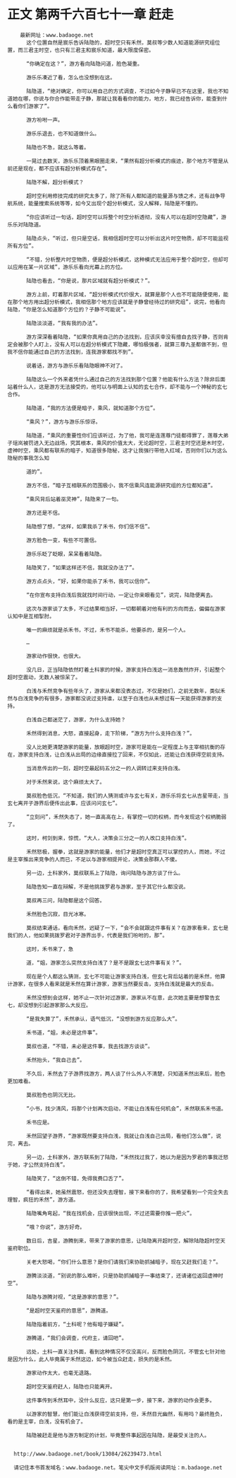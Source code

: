 # 正文 第两千六百七十一章 赶走
        最新网址：www.badaoge.net
          这个位置自然是宸乐告诉陆隐的，超时空只有禾然，莫叔等少数人知道能源研究组位置，而三君主时空，也只有三君主和宸乐知道，最大限度保密。
      
          “你确定在这？”，游方看向陆隐问道，脸色凝重。
      
          游乐乐凑近了看，怎么也没想到在这。
      
          陆隐道，“绝对确定，你可以用自己的方式调查，不过如今子静早已不在这里，我也不知道她在哪，你说与你合作能带走子静，那就让我看看你的能力，地方，我已经告诉你，能查到什么看你们游家了”。
      
          游方吩咐一声。
      
          游乐乐退去，也不知道做什么。
      
          陆隐也不急，就这么等着。
      
          一晃过去数天，游乐乐顶着黑眼圈走来，“果然有超分析模式的痕迹，那个地方不管是从前还是现在，都不应该有超分析模式存在”。
      
          陆隐不解，超分析模式？
      
          超时空利用修技完成的研究太多了，除了所有人都知道的能量源与馈之术，还有战争导航系统，能量搜索系统等等，如今又出现个超分析模式，没人解释，陆隐是不懂的。
      
          “你应该听过一句话，超时空可以将整个时空分析透彻，没有人可以在超时空隐藏”，游乐乐对陆隐道。
      
          陆隐点头，“听过，但只是空话，我相信超时空可以分析出这片时空物质，却不可能监视所有方位”。
      
          “不错，分析整片时空物质，便是超分析模式，这种模式无法应用于整个超时空，但却可以应用在某一片区域”，游乐乐看向光幕上的方位。
      
          陆隐也看去，“你是说，那片区域就有超分析模式？”。
      
          游方上前，盯着那片区域，“超分析模式代价很大，就算是那个人也不可能随便使用，能在那个地方用出超分析模式，我相信那个地方应该就是子静曾经待过的研究组”，说完，他看向陆隐，“你是怎么知道那个方位的？子静不可能说”。
      
          陆隐淡淡道，“我有我的办法”。
      
          游方深深看着陆隐，“如果你真用自己的办法找到，应该庆幸没有擅自去找子静，否则肯定会被那个人盯上，没有人可以在超分析模式下隐藏，哪怕极强者，就算三尊九圣都做不到，但我不信你能通过自己的方法找到，连我游家都找不到”。
      
          说着话，游方与游乐乐看陆隐眼神不对了。
      
          陆隐这么一个外来者凭什么通过自己的方法找到那个位置？他能有什么方法？除非后面站着什么人，这是游方无法接受的，他可以与明面上认知的玄七合作，却不能与一个神秘的玄七合作。
      
          陆隐道，“我的方法便是暗子，乘风，就知道那个方位”。
      
          “乘风？”，游方与游乐乐惊讶。
      
          陆隐道，“乘风的重要性你们应该听过，为了他，我可是连莲尊门徒都得罪了，莲尊大弟子瑶岚被罚进入无边战场，究其根本，乘风的价值太大，无论超时空，三君主时空还是木时空，虚神时空，乘风都有联系的暗子，知道很多隐秘，这才让我强行带他入红域，否则你们以为这么隐秘的事我怎么知
      
          道的”。
      
          游方不信，“暗子互相联系的范围极小，我不信乘风连能源研究组的方位都知道”。
      
          “乘风背后站着巫灵神”，陆隐来了一句。
      
          游方还是不信。
      
          陆隐想了想，“这样，如果我杀了禾书，你们信不信”。
      
          游方脸色一变，有些不可置信。
      
          游乐乐眨了眨眼，呆呆看着陆隐。
      
          陆隐笑了，“如果这样还不信，我就没办法了”。
      
          游方点点头，“好，如果你能杀了禾书，我可以信你”。
      
          “在你宣布支持白浅后我就找时间行动，一定让你亲眼看见”，说完，陆隐便离去。
      
          这次与游家谈了太多，不过结果相当好，一切都朝着对他有利的方向而去，偏偏在游家认知中是互相掣肘。
      
          唯一的麻烦就是杀禾书，不过，禾书不能杀，他要杀的，是另一个人。
      
          …
      
          游家动作很快，也很大。
      
          没几日，正当陆隐依然盯着土科家的时候，游家支持白浅这一消息轰然炸开，引起整个超时空震动，无数人被惊呆了。
      
          白浅与禾然竞争有些年头了，游家从来都没表态过，不仅是她们，之前无数年，类似禾然与白浅竞争的有很多，游家都没说过支持谁，以至于白浅也从未想过有一天能获得游家的支持。
      
          白浅自己都迷茫了，游家，为什么支持她？
      
          禾然得到消息，大怒，直接起身，走下阶梯，“游方为什么支持白浅？”。
      
          没人比她更清楚游家的能量，放眼超时空，游家可是能在一定程度上与主宰相抗衡的存在，游家支持白浅，让白浅从出局的边缘直接拉了回来，不仅如此，还能让白浅获得空前支持。
      
          当消息传出的一刻，超时空最起码五分之一的人调转过来支持白浅。
      
          对于禾然来说，这个麻烦太大了。
      
          莫叔脸色低沉，“不知道，我们的人猜测或许与玄七有关，游乐乐将玄七从吉星带走，当玄七离开子游界后便传出此事，应该问问玄七”。
      
          “立刻问”，禾然失态了，她一直高高在上，有掌控一切的权柄，而今发现这个权柄脆弱了。
      
          这时，柯剑到来，惊慌，“大人，决策会三分之一的人改口支持白浅”。
      
          禾然怒极，握拳，这就是游家的能量，他们才是超时空真正可以掌控的人，而她，不过是主宰推出来竞争的人而已，不足以与游家相提并论，决策会那群人不傻。
      
          另一边，土科家外，莫叔联系上了陆隐，询问陆隐与游方谈了什么。
      
          陆隐告知一直在辩解，不是他挑拨罗君与游家，至于其它什么都没说。
      
          莫叔再三问，陆隐都是这个回答。
      
          禾然脸色沉寂，目光冰寒。
      
          莫叔结束通话，看向禾然，迟疑了一下，“会不会就跟这件事有关？在游家看来，玄七是我们的人，他如果挑拨罗君对子游界出手，代表是我们吩咐的，那”。
      
          这时，禾书来了，急
      
          道，“姐，游家怎么突然支持白浅了？是不是跟玄七这件事有关？”。
      
          现在是个人都这么猜测，玄七不可能让游家支持白浅，但玄七背后站着的是禾然，他算计游家，在很多人看来就是禾然在算计游家，游家当然要反击，支持白浅就是最大的反击。
      
          禾然没想到会这样，她不止一次针对过游家，游家从不在意，此次她主要是想警告玄七，却没想到引起游家那么大反应。
      
          “是我失算了”，禾然承认，语气低沉，“没想到游方反应那么大”。
      
          禾书道，“姐，未必是这件事”。
      
          莫叔也道，“不错，未必是这件事，我去找游方谈谈”。
      
          禾然抬头，“我自己去”。
      
          不久后，禾然去了子游界找游方，两人谈了什么外人不清楚，只知道禾然出来后，脸色更加难看。
      
          莫叔脸色也阴沉无比。
      
          “小书，找少清风，将那个计划再次启动，不能让白浅有任何机会”，禾然联系禾书道。
      
          禾书应是。
      
          禾然回望子游界，“游家既然要支持白浅，我就让白浅自己出局，看他们怎么做”，说完，离去。
      
          另一边，土科家外，游方联系到了陆隐，“禾然找过我了，她以为是因为罗君的事我迁怒于她，才公然支持白浅”。
      
          陆隐笑了，“这倒不错，免得我费口舌了”。
      
          “看得出来，她虽然震怒，但还没失去理智，接下来看你的了，我希望看到一个完全失去理智，疯狂的禾然”，游方道。
      
          陆隐嘴角弯起，“我在找机会，应该很快出现，不过还需要你推一把火”。
      
          “哦？你说”，游方好奇。
      
          数日后，吉星，游腾到来，带来了游家的意思，让陆隐离开超时空，解除陆隐超时空天鉴府职位。
      
          关老大怒喝，“你们什么意思？是你们请我们来协助抓捕暗子，现在又赶我们走？”。
      
          游腾淡淡道，“别说的那么难听，只是协助抓捕暗子一事结束了，还请诸位返回虚神时空”。
      
          陆隐与游腾对视，“这是游家的意思？”。
      
          “是超时空天鉴府的意思”，游腾道。
      
          陆隐指着前方，“土科呢？他有暗子嫌疑”。
      
          游腾道，“我们会调查，代府主，请回吧”。
      
          远处，土科一直关注外面，看到这种情况不仅没高兴，反而脸色阴沉，不管玄七针对他是因为什么，此人毕竟属于禾然这边，如今被当众赶走，损失的是禾然。
      
          游家动作太大，也毫无退路。
      
          超时空天鉴府赶人，陆隐也只能离开。
      
          这件事传到禾然耳中，没什么反应，这只是第一步，接下来，游家的动作会更多。
      
          以游家的智慧，他们能让白浅获得空前支持，但，禾然目光幽然，有用吗？最终胜负，看的是主宰，白浅，没有机会了。
      
          陆隐被赶走是他与游方制定的计划，毕竟整件事起因在陆隐，是最受关注的人。
      
      
      http://www.badaoge.net/book/13084/26239473.html
      
      请记住本书首发域名：www.badaoge.net。笔尖中文手机版阅读网址：m.badaoge.net